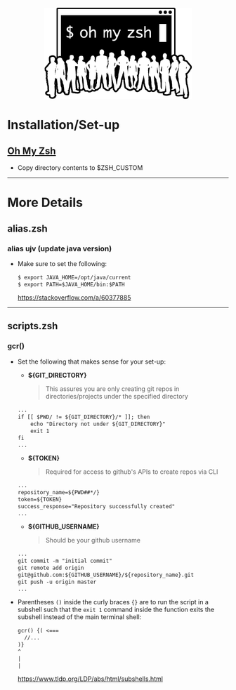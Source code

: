 <p align="center">
  <img src="/resources/images/oh-my-zsh-logo.png" alt="Oh My Zsh">
</p>

# Installation/Set-up
## [Oh My Zsh](https://github.com/ohmyzsh/ohmyzsh)

- Copy directory contents to $ZSH_CUSTOM

---

# More Details
## alias.zsh
### alias ujv (update java version)
- Make sure to set the following:

  ```
  $ export JAVA_HOME=/opt/java/current
  $ export PATH=$JAVA_HOME/bin:$PATH
  ```

  https://stackoverflow.com/a/60377885

---

## scripts.zsh
### gcr()
- Set the following that makes sense for your set-up:
  - **${GIT_DIRECTORY}**
    > This assures you are only creating git repos in directories/projects under the specified directory
  ```
  ...
  if [[ $PWD/ != ${GIT_DIRECTORY}/* ]]; then
      echo "Directory not under ${GIT_DIRECTORY}"
      exit 1
  fi
  ...
  ``` 
  
  - **${TOKEN}**
    > Required for access to github's APIs to create repos via CLI
  ```
  ...
  repository_name=${PWD##*/}
  token=${TOKEN}
  success_response="Repository successfully created"
  ...
  ```
  
  - **${GITHUB_USERNAME}**
    > Should be your github username
  ```
  ...
  git commit -m "initial commit"
  git remote add origin git@github.com:${GITHUB_USERNAME}/${repository_name}.git
  git push -u origin master
  ...
  ```


- Parentheses `()` inside the curly braces `{}` are to run the script in a subshell such that
  the `exit 1` command inside the function exits the subshell instead of the main terminal shell:
  ```
  gcr() {( <===
    //...
  )}
  ^
  |
  |
  ```

  https://www.tldp.org/LDP/abs/html/subshells.html
